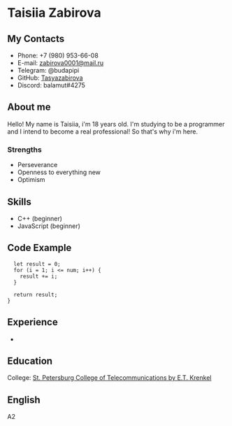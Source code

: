 # Taisiia Zabirova
## My Contacts
* Phone: +7 (980) 953-66-08
* E-mail: zabirova0001@mail.ru
* Telegram: @budapipi
* GitHub: [Tasyazabirova](https://github.com/tasyazabirova)
* Discord: balamut#4275
## About me
Hello! My name is Taisiia, i'm 18 years old. I'm studying to be a programmer and I intend to become a real professional! So that's why i'm here.
### Strengths
* Perseverance
* Openness to everything new
* Optimism
## Skills
* C++ (beginner)
* JavaScript (beginner)
## Code Example
```let summation = function (num) {
  let result = 0;
  for (i = 1; i <= num; i++) {
    result += i;
  }
  
  return result;
}
```
## Experience
-
## Education
Сollege: [St. Petersburg College of Telecommunications by E.T. Krenkel](http://sutkt.ru)
## English
A2


